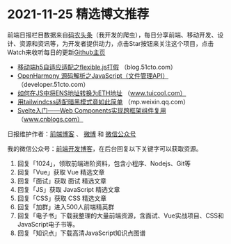 # 2021-11-25 精选博文推荐

前端日报栏目数据来自[码农头条](https://toutiao.qdkfweb.cn/)（我开发的爬虫），每日分享前端、移动开发、设计、资源和资讯等，为开发者提供动力，点击Star按钮来关注这个项目，点击Watch来收听每日的更新[Github主页](https://github.com/kujian/frontendDaily)
* [移动端h5自适应适配之flexible.js打假](https://blog.51cto.com/u_8761305/4678116) （blog.51cto.com）
* [OpenHarmony 源码解析之JavaScript（文件管理API）](https://developer.51cto.com/art/202111/692304.htm) （developer.51cto.com）
* [如何在JS中将ENS地址转换为ETH地址](http://www.tuicool.com/articles/hit/qY7bUbu) （www.tuicool.com）
* [用tailwindcss适配暗黑模式竟如此简单](https://mp.weixin.qq.com/s?__biz=MzkyOTIxMDAzNw==&mid=2247491578&idx=1&sn=e8f69075aec7667c4249ac4c77a3baa4) （mp.weixin.qq.com）
* [Svelte入门——Web Components实现跨框架组件复用](https://www.cnblogs.com/powertoolsteam/p/15596896.html) （www.cnblogs.com）

日报维护作者：[前端博客](https://qdkfweb.cn/) 、 [微博](http://weibo.com/kujian) 和 [微信公众号](https://open.weixin.qq.com/qr/code?username=caibaojian_com)

我的微信公众号：[前端开发博客](https://open.weixin.qq.com/qr/code?username=caibaojian_com)，在后台回复以下关键字可以获取资源。

1. 回复「1024」，领取前端进阶资料，包含小程序、Nodejs、Git等
2. 回复「Vue」获取 Vue 精选文章
3. 回复「面试」获取 面试 精选文章
4. 回复「JS」获取 JavaScript 精选文章
5. 回复「CSS」获取 CSS 精选文章
6. 回复「加群」进入500人前端精英群
7. 回复「电子书」下载我整理的大量前端资源，含面试、Vue实战项目、CSS和JavaScript电子书等。
8. 回复「知识点」下载高清JavaScript知识点图谱